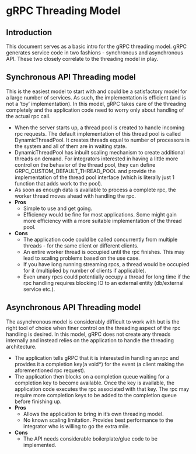 ﻿# gRPC Threading Model

## Introduction
This document serves as a basic intro for the gRPC threading model. gRPC generates service code in two fashions - synchronous and asynchronous API. These two closely correlate to the threading model in play. 

## Synchronous API Threading model
This is the easiest model to start with and could be a satisfactory model for a large number of services. As such, the implementation is efficient (and is not a ‘toy’ implementation). In this model, gRPC takes care of the threading completely and the application code need to worry only about handling of the actual rpc call.
* When the server starts up, a thread pool is created to handle incoming rpc requests. The default implementation of this thread pool is called DynamicThreadPool. It creates threads equal to number of processors in the system and all of them are in waiting state.
* DynamicThreadPool has in­built scaling mechanism to create additional threads on demand. For integrators interested in having a little more control on the behavior of the thread pool, they can define GRPC_CUSTOM_DEFAULT_THREAD_POOL and provide the implementation of the thread pool interface (which is literally just 1 function that adds work to the pool).
* As soon as enough data is available to process a complete rpc, the worker thread moves ahead with handling the rpc.
* **Pros**
	* Simple to use and get going.
	* Efficiency would be fine for most applications. Some might gain more efficiency with a more suitable implementation of the thread pool.
* **Cons**
	* The application code could be called concurrently from multiple threads - for the same client or different clients.
	* An entire worker thread is occupied until the rpc finishes. This may lead to scaling problems based on the use case.
	* If you have long running streaming rpcs, a thread would be occupied for it (multiplied by number of clients if applicable).
	* Even unary rpcs could potentially occupy a thread for long time if the rpc handling requires blocking IO to an external entity (db/external service etc.).

## Asynchronous API Threading model
The asynchronous model is considerably difficult to work with but is the right tool of choice when finer control on the threading aspect of the rpc handling is desired. In this model, gRPC does not create any threads internally and instead relies on the application to handle the threading architecture. 
* The application tells gRPC that it is interested in handling an rpc and provides it a completion key(a void*) for the event (a client making the aforementioned rpc request).
* The application then blocks on a completion queue waiting for a completion key to become available. Once the key is available, the application code executes the rpc associated with that key. The rpc may require more completion keys to be added to the completion queue before finishing up.
* **Pros**
	* Allows the application to bring in it’s own threading model.
	* No known scaling limitation. Provides best performance to the integrator who is willing to go the extra mile.
* **Cons**
	* The API needs considerable boilerplate/glue code to be implemented. 



